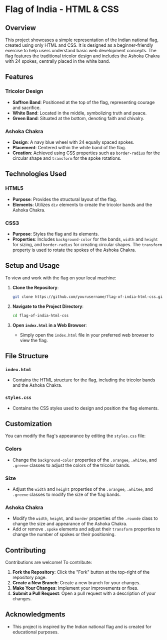 # Flag of India - HTML & CSS

## Overview

This project showcases a simple representation of the Indian national flag, created using only HTML and CSS. It is designed as a beginner-friendly exercise to help users understand basic web development concepts. The flag features the traditional tricolor design and includes the Ashoka Chakra with 24 spokes, centrally placed in the white band.

## Features

### Tricolor Design

- **Saffron Band**: Positioned at the top of the flag, representing courage and sacrifice.
- **White Band**: Located in the middle, symbolizing truth and peace.
- **Green Band**: Situated at the bottom, denoting faith and chivalry.

### Ashoka Chakra

- **Design**: A navy blue wheel with 24 equally spaced spokes.
- **Placement**: Centered within the white band of the flag.
- **Creation**: Achieved using CSS properties such as `border-radius` for the circular shape and `transform` for the spoke rotations.

## Technologies Used

### HTML5

- **Purpose**: Provides the structural layout of the flag.
- **Elements**: Utilizes `div` elements to create the tricolor bands and the Ashoka Chakra.

### CSS3

- **Purpose**: Styles the flag and its elements.
- **Properties**: Includes `background-color` for the bands, `width` and `height` for sizing, and `border-radius` for creating circular shapes. The `transform` property is used to rotate the spokes of the Ashoka Chakra.

## Setup and Usage

To view and work with the flag on your local machine:

1. **Clone the Repository**:
    ```bash
    git clone https://github.com/yourusername/flag-of-india-html-css.git
    ```

2. **Navigate to the Project Directory**:
    ```bash
    cd flag-of-india-html-css
    ```

3. **Open `index.html` in a Web Browser**:
    - Simply open the `index.html` file in your preferred web browser to view the flag.

## File Structure

### `index.html`

- Contains the HTML structure for the flag, including the tricolor bands and the Ashoka Chakra.

### `styles.css`

- Contains the CSS styles used to design and position the flag elements.

## Customization

You can modify the flag's appearance by editing the `styles.css` file:

### Colors

- Change the `background-color` properties of the `.orangee`, `.whitee`, and `.greene` classes to adjust the colors of the tricolor bands.

### Size

- Adjust the `width` and `height` properties of the `.orangee`, `.whitee`, and `.greene` classes to modify the size of the flag bands.

### Ashoka Chakra

- Modify the `width`, `height`, and `border` properties of the `.rounde` class to change the size and appearance of the Ashoka Chakra.
- Add or remove `.spoke` elements and adjust their `transform` properties to change the number of spokes or their positioning.

## Contributing

Contributions are welcome! To contribute:

1. **Fork the Repository**: Click the "Fork" button at the top-right of the repository page.
2. **Create a New Branch**: Create a new branch for your changes.
3. **Make Your Changes**: Implement your improvements or fixes.
4. **Submit a Pull Request**: Open a pull request with a description of your changes.


## Acknowledgments

- This project is inspired by the Indian national flag and is created for educational purposes.


